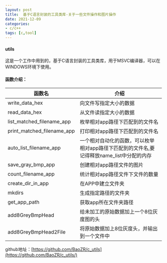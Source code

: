 ```yaml
---
layout: post
title:  基于C语言封装的工具类库-关于一些文件操作和图片操作
date: 2021-12-09
categories:
- c/c++
tags: [c,tool]
---
```

#### **utils**
这是一个工作中用到的，基于C语言封装的工具类库，用于MSVC编译器，可以在WINDOWS环境下使用。

#### **函数介绍：**

|函数名     | 介绍|
|-------- | ----- |
|write_data_hex| 向文件写指定大小的数据|
|read_data_hex|  从文件读指定大小的数据|
|list_matched_filename_app  | 枚举相对app路径下匹配到的文件名|
| print_matched_filename_app | 打印相对app路径下匹配到的文件名|
|auto_list_filename_app  |  一个相对自动化的函数，可以枚举相对app路径下匹配到的文件名,要记得释放name_list中分配的内存|
| save_gray_bmp_app | 创建相对app路径文件的图片|
|count_filename_app | 统计相对app路径文件下文件的数量|
|create_dir_in_app | 在APP中建立文件夹|
|mkdirs | 生成指定路径的文件夹|
|get_app_path | 获取app所在文件夹路径|
|add8GreyBmpHead | 给未加工的原始数据加上一个8位灰度图的头|
|add8GreyBmpHead2File | 将原始数据加上8位灰度头，并输出到一个文件中|

github地址：[https://github.com/BaoZR/c_utils](https://github.com/BaoZR/c_utils/)
